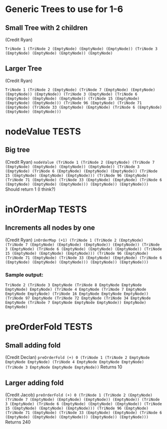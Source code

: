 # Generic Trees to use for 1-6 #

## Small Tree with 2 children 
(Credit Ryan)


```TriNode 1 (TriNode 2 (EmptyNode) (EmptyNode) (EmptyNode)) (TriNode 3 (EmptyNode) (EmptyNode) (EmptyNode)) (EmptyNode)```

## Larger Tree
 (Credit Ryan) 
 
 
```TriNode 1 (TriNode 2 (EmptyNode) (TriNode 7 (EmptyNode) (EmptyNode) (EmptyNode)) (EmptyNode)) (TriNode 3 (EmptyNode) (TriNode 6 (EmptyNode) (EmptyNode) (EmptyNode)) (TriNode 15 (EmptyNode) (EmptyNode) (EmptyNode))) (TriNode 96 (EmptyNode) (TriNode 71 (EmptyNode) (TriNode 33 (EmptyNode) (EmptyNode) (TriNode 6 (EmptyNode) (EmptyNode) (EmptyNode)))```



# nodeValue TESTS #


## Big tree 
(Credit Ryan) 
```nodeValue (TriNode 1 (TriNode 2 (EmptyNode) (TriNode 7 (EmptyNode) (EmptyNode) (EmptyNode)) (EmptyNode)) (TriNode 3 (EmptyNode) (TriNode 6 (EmptyNode) (EmptyNode) (EmptyNode)) (TriNode 15 (EmptyNode) (EmptyNode) (EmptyNode))) (TriNode 96 (EmptyNode) (TriNode 71 (EmptyNode) (TriNode 33 (EmptyNode) (EmptyNode) (TriNode 6 (EmptyNode) (EmptyNode) (EmptyNode))) (EmptyNode)) (EmptyNode)))```
Should return 1 (I think?) 




# inOrderMap TESTS #

## Increments all nodes by one 
(Credit Ryan)
```inOrderMap (+1) (TriNode 1 (TriNode 2 (EmptyNode) (TriNode 7 (EmptyNode) (EmptyNode) (EmptyNode)) (EmptyNode)) (TriNode 3 (EmptyNode) (TriNode 6 (EmptyNode) (EmptyNode) (EmptyNode)) (TriNode 15 (EmptyNode) (EmptyNode) (EmptyNode))) (TriNode 96 (EmptyNode) (TriNode 71 (EmptyNode) (TriNode 33 (EmptyNode) (EmptyNode) (TriNode 6 (EmptyNode) (EmptyNode) (EmptyNode))) (EmptyNode)) (EmptyNode)))```

### Sample output: 
```TriNode 2 (TriNode 3 EmptyNode (TriNode 8 EmptyNode EmptyNode EmptyNode) EmptyNode) (TriNode 4 EmptyNode (TriNode 7 EmptyNode EmptyNode EmptyNode) (TriNode 16 EmptyNode EmptyNode EmptyNode)) (TriNode 97 EmptyNode (TriNode 72 EmptyNode (TriNode 34 EmptyNode EmptyNode (TriNode 7 EmptyNode EmptyNode EmptyNode)) EmptyNode) EmptyNode)```


# preOrderFold TESTS #

## Small adding fold 
(Credit Declan) 
```preOrderFold (+) 0 (TriNode 1 (TriNode 2 EmptyNode EmptyNode EmptyNode) (TriNode 4 EmptyNode EmptyNode EmptyNode) (TriNode 3 EmptyNode EmptyNode EmptyNode))```
Returns 10 

## Larger adding fold 
(Credit Jacob) 
```preOrderFold (+) 0 (TriNode 1 (TriNode 2 (EmptyNode) (TriNode 7 (EmptyNode) (EmptyNode) (EmptyNode)) (EmptyNode)) (TriNode 3 (EmptyNode) (TriNode 6 (EmptyNode) (EmptyNode) (EmptyNode)) (TriNode 15 (EmptyNode) (EmptyNode) (EmptyNode))) (TriNode 96 (EmptyNode) (TriNode 71 (EmptyNode) (TriNode 33 (EmptyNode) (EmptyNode) (TriNode 6 (EmptyNode) (EmptyNode) (EmptyNode))) (EmptyNode)) (EmptyNode)))```
Returns 240







